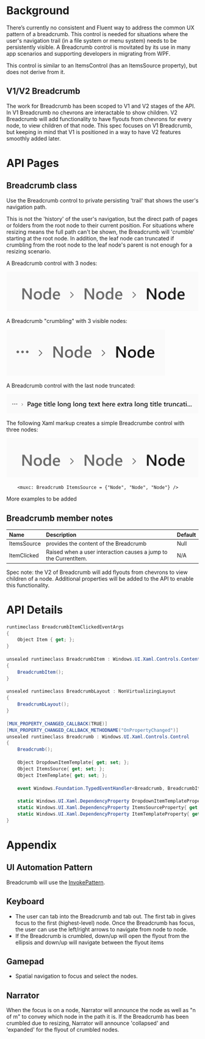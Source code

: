 
# Background
There’s currently no consistent and Fluent way to address the common UX pattern of a breadcrumb.
This control is needed for situations where the user's navigation trail (in a file system or menu system) needs
to be persistently visible.
A Breadcrumb control is movitated by its use in many app scenarios and supporting developers in migrating from WPF.

This control is similar to an ItemsControl (has an ItemsSource property), but does not derive from it.

## V1/V2 Breadcrumb

The work for Breadcrumb has been scoped to V1 and V2 stages of the API.
In V1 Breadcrumb no chevrons are interactable to show children.
V2 Breadcrumb will add functionality to have flyouts from chevrons for every node,
to view children of that node. This spec focuses on V1 Breadcrumb,
but keeping in mind that V1 is positioned in a way to have V2 features smoothly added later. 

# API Pages

## Breadcrumb class

Use the Breadcrumb control to private persisting 'trail' that shows the user's navigation path.

This is not the 'history' of the user's navigation, but the direct path of pages or folders from
the root node to their current position. For situations where resizing means the full path can't be shown,
the Breadcrumb will 'crumble' starting at the root node. In addition,
the leaf node can truncated if crumbling from the root node to the leaf node's parent is not enough for a resizing scenario. 

A Breadcrumb control with 3 nodes:

![Breadcrumb default with 3 nodes](images/Breadcrumb_default.PNG)

A Breadcrumb "crumbling" with 3 visible nodes:

![Breadcrumb crumbling with 3 visible nodes](images/Breadcrumb_crumbling.PNG)

A Breadcrumb control with the last node truncated:

![Breadcrumb_crumbled with last node truncated](images/Breadcrumb_truncation.PNG)

The following Xaml markup  creates a simple Breadcrumbe control with three nodes:

![Breadcrumb default with 3 nodes](images/Breadcrumb_default.PNG)
 ~~~~ 
     <muxc: Breadcrumb ItemsSource = {"Node", "Node", "Node"} /> 
~~~~
More examples to be added

## Breadcrumb member notes

| Name | Description | Default |
| :---------- | :------- | :------- |
| ItemsSource | provides the content of the Breadcrumb | Null |
| ItemClicked | Raised when a user interaction causes a jump to the CurrentItem.  | N/A |

Spec note: the V2 of Breadcrumb will add flyouts from chevrons to view children of a node.
Additional properties will be added to the API to enable this functionality. 

# API Details

```cs
runtimeclass BreadcrumbItemClickedEventArgs
{
    Object Item { get; };
}

unsealed runtimeclass BreadcrumbItem : Windows.UI.Xaml.Controls.ContentControl
{
    BreadcrumbItem();
}

unsealed runtimeclass BreadcrumbLayout : NonVirtualizingLayout
{
    BreadcrumbLayout();
}

[MUX_PROPERTY_CHANGED_CALLBACK(TRUE)]
[MUX_PROPERTY_CHANGED_CALLBACK_METHODNAME("OnPropertyChanged")]
unsealed runtimeclass Breadcrumb : Windows.UI.Xaml.Controls.Control
{
    Breadcrumb();

    Object DropdownItemTemplate{ get; set; };
    Object ItemsSource{ get; set; };
    Object ItemTemplate{ get; set; };

    event Windows.Foundation.TypedEventHandler<Breadcrumb, BreadcrumbItemClickedEventArgs> ItemClicked;

    static Windows.UI.Xaml.DependencyProperty DropdownItemTemplateProperty{ get; };
    static Windows.UI.Xaml.DependencyProperty ItemsSourceProperty{ get; };
    static Windows.UI.Xaml.DependencyProperty ItemTemplateProperty{ get; };
}
```

# Appendix

## UI Automation Pattern

Breadcrumb will use the
[InvokePattern](!https://docs.microsoft.com/en-us/dotnet/framework/ui-automation/implementing-the-ui-automation-invoke-control-pattern).

## Keyboard

* The user can tab into the Breadcrumb and tab out.
The first tab in gives focus to the first (highest-level) node.
Once the Breadcrumb has focus, the user can use the left/right arrows to navigate from node to node.
* If the Breadcrumb is crumbled, down/up will open the flyout from
the ellipsis and down/up will navigate between the flyout items

## Gamepad

* Spatial navigation to focus and select the nodes.

## Narrator

When the focus is on a node, Narrator will announce the node
as well as "n of m" to convey which node in the path it is.
If the Breadcrumb has been crumbled due to resizing,
Narrator will announce 'collapsed' and 'expanded' for the flyout of crumbled nodes. 
